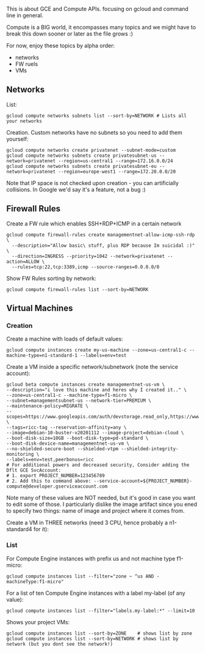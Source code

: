 This is about GCE and Compute APIs. focusing on gcloud and command line in general.

Compute is a BIG world, it encompasses many topics and we might have to break this down sooner or later as the file grows :)

For now, enjoy these topics by alpha order:

* networks
* FW ruels
* VMs



## Networks

List:

    gcloud compute networks subnets list --sort-by=NETWORK # Lists all your networks

Creation. Custom networks have no subnets so you need to add them yourself:

	gcloud compute networks create privatenet --subnet-mode=custom
	gcloud compute networks subnets create privatesubnet-us --network=privatenet --region=us-central1 --range=172.16.0.0/24
	gcloud compute networks subnets create privatesubnet-eu --network=privatenet --region=europe-west1 --range=172.20.0.0/20

Note that IP space is not checked upon creation - you can artificially collisions. In Google we'd say it's a feature, not a bug :)



## Firewall Rules

Create a FW rule which enables SSH+RDP+ICMP in a certain network

	gcloud compute firewall-rules create managementnet-allow-icmp-ssh-rdp \
	  --description="Allow basic\ stuff, plus RDP because Im suicidal :)" \
	  --direction=INGRESS --priority=1042 --network=privatenet --action=ALLOW \
	  --rules=tcp:22,tcp:3389,icmp --source-ranges=0.0.0.0/0

Show FW Rules sorting by network:

	gcloud compute firewall-rules list --sort-by=NETWORK



## Virtual Machines

### Creation

Create a machine with loads of default values:

    gcloud compute instances create my-us-machine --zone=us-central1-c --machine-type=n1-standard-1 --labels=env=test

Create a VM inside a specific network/subnetwork (note the service account):

	gcloud beta compute instances create managementnet-us-vm \
	--description="i love this machine and heres why I created it.." \
	--zone=us-central1-c --machine-type=f1-micro \
	--subnet=managementsubnet-us --network-tier=PREMIUM \
	--maintenance-policy=MIGRATE \
	--scopes=https://www.googleapis.com/auth/devstorage.read_only,https://www.googleapis.com/auth/logging.write,https://www.googleapis.com/auth/monitoring.write,https://www.googleapis.com/auth/servicecontrol,https://www.googleapis.com/auth/service.management.readonly,https://www.googleapis.com/auth/trace.append \
	--tags=ricc-tag --reservation-affinity=any \
	--image=debian-10-buster-v20201112 --image-project=debian-cloud \
	--boot-disk-size=10GB --boot-disk-type=pd-standard \
	--boot-disk-device-name=managementnet-us-vm \
	--no-shielded-secure-boot --shielded-vtpm --shielded-integrity-monitoring \
	--labels=env=test,peerbonus=ricc 
	# For additional powers and decreased security, Consider adding the Dflt GCE SvcAccount: 
	# 1. export PROJECT_NUMBER=123456789
	# 2. Add this to command above: --service-account=${PROJECT_NUMBER}-compute@developer.gserviceaccount.com 

Note many of these values are NOT needed, but it's good in case you want to edit some of those. I particularly dislike the image artifact since you ened to specify two things: name of image and project where it comes from.

Create a VM in THREE networks (need 3 CPU, hence probably a n1-standard4  for it):

### List

For Compute Engine instances with prefix us and not machine type f1-micro:

    gcloud compute instances list --filter="zone ~ ^us AND -machineType:f1-micro"

For a list of ten Compute Engine instances with a label my-label (of any value):

    gcloud compute instances list --filter="labels.my-label:*" --limit=10

Shows your project VMs:

    gcloud compute instances list --sort-by=ZONE    # shows list by zone
	gcloud compute instances list --sort-by=NETWORK # shows list by network (but you dont see the network!)

